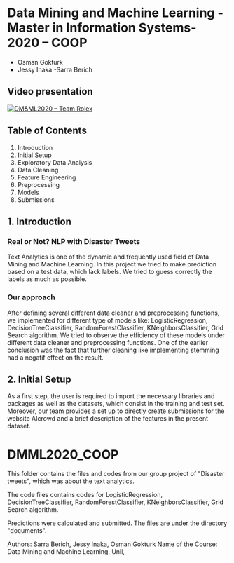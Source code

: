 # Data Mining and Machine Learning -Master in Information Systems-2020 – COOP

- Osman Gokturk
- Jessy Inaka
-Sarra Berich

## Video presentation

[![DM&ML2020 – Team Rolex](https://i.ytimg.com/vi/dBPvnDJUlF8/maxresdefault.jpg)](https://youtu.be/dBPvnDJUlF8 "DM&ML2020 – Team Rolex")



## Table of Contents
1. Introduction
2. Initial Setup 
3. Exploratory Data Analysis
4. Data Cleaning
5. Feature Engineering
6. Preprocessing
7. Models
8. Submissions

## 1. Introduction
### Real or Not? NLP with Disaster Tweets 
Text Analytics is one of the dynamic and frequently used field of Data Mining and Machine Learning. In this project we tried to make prediction based on a test data, which lack labels. We tried to guess correctly the labels as much as possible. 





### Our approach
After defining several different data cleaner and preprocessing functions, we implemented for different type of models like: LogisticRegression, DecisionTreeClassifier, RandomForestClassifier, KNeighborsClassifier, Grid Search algorithm. We tried to observe the efficiency of these models under different data cleaner and preprocessing functions. One of the earlier conclusion was the fact that further cleaning like implementing stemming had a negatif effect on the result. 


## 2. Initial Setup
As a first step, the user is required to import the necessary libraries and packages as well as the datasets, which consist in the training and test set. Moreover, our team provides a set up to directly create submissions for the website AIcrowd and a brief description of the features in the present dataset.


# DMML2020_COOP

This folder contains the files and codes from our group project of "Disaster tweets", which was about the text analytics.

The code files contains codes for LogisticRegression, DecisionTreeClassifier, RandomForestClassifier, KNeighborsClassifier, Grid Search algorithm.

Predictions were calculated and submitted. The files are under the directory "documents".

Authors: Sarra Berich, Jessy Inaka, Osman Gokturk
Name of the Course: Data Mining and Machine Learning, Unil, 

